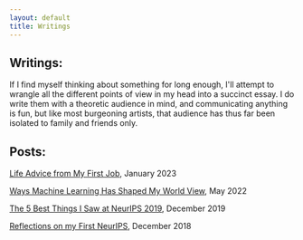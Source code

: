 ```yaml
---
layout: default
title: Writings 
---
```


## Writings:

If I find myself thinking about something for long enough, I'll attempt to wrangle all the different points of view in my head into a succinct essay. I do write them with a theoretic audience in mind, and communicating anything is fun, but like most burgeoning artists, that audience has thus far been isolated to family and friends only. 

<!-- Please let me know what you think (contact info on about page)! I'd love feedback on my writing, especially if something is poorly communicated or if I got a fact wrong. Yyyyyoouuuu CAN write me if you disagree with some opinion but if you're not nice about it I'll ignore you, and "cold call complaints about a stranger on the internet's opinion" does not have a historic track record of sunshine and roses.  -->


## Posts:

[Life Advice from My First Job](../life_advice_from_kungfu),  January 2023 

<!-- [I Am Simply So Amazed By Modern Technology](../modern_technology),  August 2022 -->

<!-- [Dota Players Really Should Be Nicer to Each Other](../dota),   June 2022  -->

[Ways Machine Learning Has Shaped My World View](../ml_concepts),  May 2022

<!-- [Personal Opinions](../opinions), April 2022 -->

<!-- [Evolution Does Not Achieve the Best Solution](/404.html),  April 2022 -->

[The 5 Best Things I Saw at NeurIPS 2019](../2019-Neurips),  December 2019

[Reflections on my First NeurIPS](/2018-12-13-NeurIPS-A-Beginners-Guide),  December 2018
